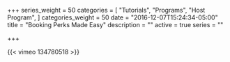 +++
series_weight = 50
categories = [
  "Tutorials",
  "Programs",
  "Host Program",
]
categories_weight = 50
date = "2016-12-07T15:24:34-05:00"
title = "Booking Perks Made Easy"
description = ""
active = true
series = ""

+++

{{< vimeo 134780518 >}}
